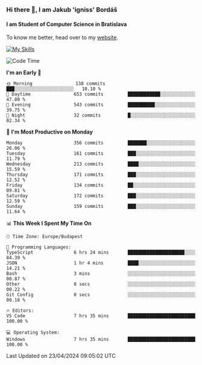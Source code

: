 ### Hi there 👋, I am Jakub 'igniss' Bordáš

#### I am Student of Computer Science in Bratislava
To know me better, head over to my [website](https://bordas.sk).

[![My Skills](https://skillicons.dev/icons?i=js,html,css,figma,svelte,java,kotlin,python,postgresql,typescript,nest,nodejs)](https://bordas.sk)


<!--START_SECTION:waka-->
![Code Time](http://img.shields.io/badge/Code%20Time-1%2C474%20hrs%2051%20mins-blue)

**I'm an Early 🐤** 

```text
🌞 Morning                138 commits         ███░░░░░░░░░░░░░░░░░░░░░░   10.10 % 
🌆 Daytime                653 commits         ████████████░░░░░░░░░░░░░   47.80 % 
🌃 Evening                543 commits         ██████████░░░░░░░░░░░░░░░   39.75 % 
🌙 Night                  32 commits          █░░░░░░░░░░░░░░░░░░░░░░░░   02.34 % 
```
📅 **I'm Most Productive on Monday** 

```text
Monday                   356 commits         ███████░░░░░░░░░░░░░░░░░░   26.06 % 
Tuesday                  161 commits         ███░░░░░░░░░░░░░░░░░░░░░░   11.79 % 
Wednesday                213 commits         ████░░░░░░░░░░░░░░░░░░░░░   15.59 % 
Thursday                 171 commits         ███░░░░░░░░░░░░░░░░░░░░░░   12.52 % 
Friday                   134 commits         ██░░░░░░░░░░░░░░░░░░░░░░░   09.81 % 
Saturday                 172 commits         ███░░░░░░░░░░░░░░░░░░░░░░   12.59 % 
Sunday                   159 commits         ███░░░░░░░░░░░░░░░░░░░░░░   11.64 % 
```


📊 **This Week I Spent My Time On** 

```text
🕑︎ Time Zone: Europe/Budapest

💬 Programming Languages: 
TypeScript               6 hrs 24 mins       █████████████████████░░░░   84.39 % 
JSON                     1 hr 4 mins         ████░░░░░░░░░░░░░░░░░░░░░   14.21 % 
Bash                     3 mins              ░░░░░░░░░░░░░░░░░░░░░░░░░   00.87 % 
Other                    0 secs              ░░░░░░░░░░░░░░░░░░░░░░░░░   00.22 % 
Git Config               0 secs              ░░░░░░░░░░░░░░░░░░░░░░░░░   00.18 % 

🔥 Editors: 
VS Code                  7 hrs 35 mins       █████████████████████████   100.00 % 

💻 Operating System: 
Windows                  7 hrs 35 mins       █████████████████████████   100.00 % 
```


 Last Updated on 23/04/2024 09:05:02 UTC
<!--END_SECTION:waka-->
